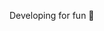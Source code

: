 
Developing for fun 👻

<!---
meleenox/meleenox is a ✨ special ✨ repository because its `README.md` (this file) appears on your GitHub profile.
You can click the Preview link to take a look at your changes.
--->
